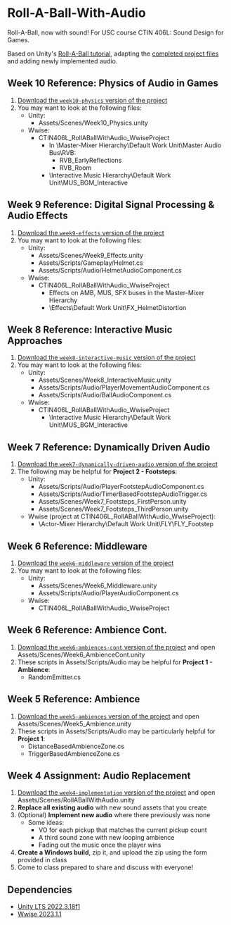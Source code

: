 # Roll-A-Ball-With-Audio

Roll-A-Ball, now with sound! For USC course CTIN 406L: Sound Design for Games.

Based on Unity's [Roll-A-Ball tutorial](https://learn.unity.com/project/roll-a-ball), adapting the [completed project files](https://assetstore.unity.com/packages/essentials/tutorial-projects/unity-learn-roll-a-ball-completed-project-files-urp-77198) and adding newly implemented audio.

## Week 10 Reference: Physics of Audio in Games
1. [Download the `week10-physics` version of the project](https://github.com/usdivad/CTIN406L_RollABallWithAudio/archive/refs/heads/week10-physics.zip)
2. You may want to look at the following files:
	- Unity:
		- Assets/Scenes/Week10_Physics.unity
	- Wwise:
		- CTIN406L_RollABallWithAudio_WwiseProject
			- In \Master-Mixer Hierarchy\Default Work Unit\Master Audio Bus\RVB:
				- RVB_EarlyReflections
				- RVB_Room
			- \Interactive Music Hierarchy\Default Work Unit\MUS_BGM_Interactive

## Week 9 Reference: Digital Signal Processing & Audio Effects
1. [Download the `week9-effects` version of the project](https://github.com/usdivad/CTIN406L_RollABallWithAudio/archive/refs/heads/week9-effects.zip)
2. You may want to look at the following files:
	- Unity:
		- Assets/Scenes/Week9_Effects.unity
		- Assets/Scripts/Gameplay/Helmet.cs
		- Assets/Scripts/Audio/HelmetAudioComponent.cs
	- Wwise:
		- CTIN406L_RollABallWithAudio_WwiseProject
			- Effects on AMB, MUS, SFX buses in the Master-Mixer Hierarchy
			- \Effects\Default Work Unit\FX_HelmetDistortion

## Week 8 Reference: Interactive Music Approaches
1. [Download the `week8-interactive-music` version of the project](https://github.com/usdivad/CTIN406L_RollABallWithAudio/archive/refs/heads/week8-interactive-music.zip)
2. You may want to look at the following files:
	- Unity:
		- Assets/Scenes/Week8_InteractiveMusic.unity
		- Assets/Scripts/Audio/PlayerMovementAudioComponent.cs
		- Assets/Scripts/Audio/BallAudioComponent.cs
	- Wwise:
		- CTIN406L_RollABallWithAudio_WwiseProject
			- \Interactive Music Hierarchy\Default Work Unit\MUS_BGM_Interactive

## Week 7 Reference: Dynamically Driven Audio
1. [Download the `week7-dynamically-driven-audio` version of the project](https://github.com/usdivad/CTIN406L_RollABallWithAudio/archive/refs/heads/week7-dynamically-driven-audio.zip)
2. The following may be helpful for **Project 2 - Footsteps**:
	- Unity:
		- Assets/Scripts/Audio/PlayerFootstepAudioComponent.cs
		- Assets/Scripts/Audio/TimerBasedFootstepAudioTrigger.cs
		- Assets/Scenes/Week7_Footsteps_FirstPerson.unity
		- Assets/Scenes/Week7_Footsteps_ThirdPerson.unity
	- Wwise (project at CTIN406L_RollABallWithAudio_WwiseProject):
		- \Actor-Mixer Hierarchy\Default Work Unit\FLY\FLY_Footstep

## Week 6 Reference: Middleware
1. [Download the `week6-middleware` version of the project](https://github.com/usdivad/CTIN406L_RollABallWithAudio/archive/refs/heads/week6-middleware.zip)
2. You may want to look at the following files:
	- Unity:
		- Assets/Scenes/Week6_Middleware.unity
		- Assets/Scripts/Audio/PlayerAudioComponent.cs
	- Wwise:
		- CTIN406L_RollABallWithAudio_WwiseProject

## Week 6 Reference: Ambience Cont.
1. [Download the `week6-ambiences-cont` version of the project](https://github.com/usdivad/CTIN406L_RollABallWithAudio/archive/refs/heads/week6-ambiences-cont.zip) and open Assets/Scenes/Week6_AmbienceCont.unity
2. These scripts in Assets/Scripts/Audio may be helpful for **Project 1 - Ambience**:
	- RandomEmitter.cs

##  Week 5 Reference: Ambience
1. [Download the `week5-ambiences` version of the project](https://github.com/usdivad/CTIN406L_RollABallWithAudio/archive/refs/heads/week5-ambiences.zip) and open Assets/Scenes/Week5_Ambience.unity
2. These scripts in Assets/Scripts/Audio may be particularly helpful for **Project 1**:
	- DistanceBasedAmbienceZone.cs
	- TriggerBasedAmbienceZone.cs

## Week 4 Assignment: Audio Replacement
1. [Download the `week4-implementation` version of the project](https://github.com/usdivad/CTIN406L_RollABallWithAudio/archive/refs/heads/week4-implementation.zip) and open Assets/Scenes/RollABallWithAudio.unity
2. **Replace all existing audio** with new sound assets that you create
3. (Optional) **Implement new audio** where there previously was none
	- Some ideas:
		- VO for each pickup that matches the current pickup count
		- A third sound zone with new looping ambience
		- Fading out the music once the player wins
4. **Create a Windows build**, zip it, and upload the zip using the form provided in class
5. Come to class prepared to share and discuss with everyone!

## Dependencies
- [Unity LTS 2022.3.18f1](https://unity.com/releases/lts)
- [Wwise 2023.1.1](https://www.audiokinetic.com/download/)
